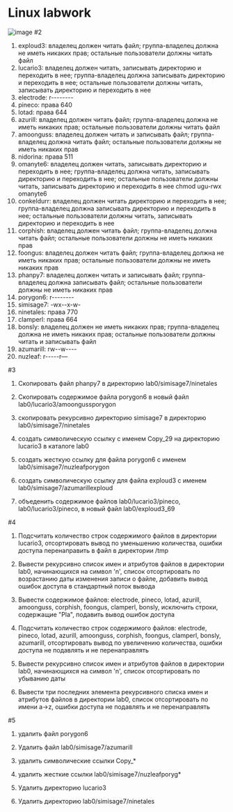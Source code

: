 # Linux labwork
![image](https://github.com/NastyaLush/opd/assets/95052885/12f988db-fea1-4028-b529-f753bc8723b7)
#2
1. exploud3: владелец должен читать файл; группа-владелец должна не иметь никаких прав; остальные пользователи должны читать файл
2. lucario3: владелец должен читать, записывать директорию и переходить в нее; группа-владелец должна записывать директорию и переходить в нее; остальные пользователи должны читать, записывать директорию и переходить в нее
3. electrode: r--------
4. pineco: права 640
5. lotad: права 644
6. azurill: владелец должен читать файл; группа-владелец должна не иметь никаких прав; остальные пользователи должны читать файл
7. amoonguss: владелец должен читать и записывать файл; группа-владелец должна читать файл; остальные пользователи должны не иметь никаких прав
8. nidorina: права 511
9. omanyte6: владелец должен читать, записывать директорию и переходить в нее; группа-владелец должна читать, записывать директорию и переходить в нее; остальные пользователи должны читать, записывать директорию и переходить в нее chmod ugu-rwx omanyte6
10. conkeldurr: владелец должен читать директорию и переходить в нее; группа-владелец должна записывать директорию и переходить в нее; остальные пользователи должны читать, записывать директорию и переходить в нее
11. corphish: владелец должен читать файл; группа-владелец должна читать файл; остальные пользователи должны не иметь никаких прав
12. foongus: владелец должен читать файл; группа-владелец должна не иметь никаких прав; остальные пользователи должны не иметь никаких прав
13. phanpy7: владелец должен читать и записывать файл; группа-владелец должна записывать файл; остальные пользователи должны не иметь никаких прав
14. porygon6: r--------
15. simisage7: -wx--x-w-
16. ninetales: права 770
17. clamperl: права 664
18. bonsly: владелец должен не иметь никаких прав; группа-владелец должна не иметь никаких прав; остальные пользователи должны читать и записывать файл
19. azumarill: rw--w----
20. nuzleaf: r-----r—

#3
1. Скопировать файл phanpy7 в директорию lab0/simisage7/ninetales

2. Cкопировать содержимое файла porygon6 в новый файл lab0/lucario3/amoongussporygon

3. скопировать рекурсивно директорию simisage7 в директорию lab0/simisage7/ninetales

4. создать символическую ссылку c именем Copy_29 на директорию lucario3 в каталоге lab0

5. cоздать жесткую ссылку для файла porygon6 с именем lab0/simisage7/nuzleafporygon

6. cоздать символическую ссылку для файла exploud3 с именем lab0/simisage7/azumarillexploud

7. объеденить содержимое файлов lab0/lucario3/pineco, lab0/lucario3/pineco, в новый файл lab0/exploud3_69

#4
1. Подсчитать количество строк содержимого файлов в директории lucario3, отсортировать вывод по уменьшению количества, ошибки доступа перенаправить в файл в директории /tmp

2. Вывести рекурсивно список имен и атрибутов файлов в директории lab0, начинающихся на символ 'n', список отсортировать по возрастанию даты изменения записи о файле, добавить вывод ошибок доступа в стандартный поток вывода

3. Вывести содержимое файлов: electrode, pineco, lotad, azurill, amoonguss, corphish, foongus, clamperl, bonsly, исключить строки, содержащие "Pla", подавить вывод ошибок доступа

4. Подсчитать количество строк содержимого файлов: electrode, pineco, lotad, azurill, amoonguss, corphish, foongus, clamperl, bonsly, azumarill, отсортировать вывод по увеличению количества, ошибки доступа не подавлять и не перенаправлять

5. Вывести рекурсивно список имен и атрибутов файлов в директории lab0, начинающихся на символ 'n', список отсортировать по убыванию даты

6. Вывести три последних элемента рекурсивного списка имен и атрибутов файлов в директории lab0, список отсортировать по имени a->z, ошибки доступа не подавлять и не перенаправлять

#5
1. удалить файл porygon6

2. Удалить файл lab0/simisage7/azumarill

3. удалить символические ссылки Copy_*

4. удалить жесткие ссылки lab0/simisage7/nuzleafporyg*

5. Удалить директорию lucario3

6. Удалить директорию lab0/simisage7/ninetales
